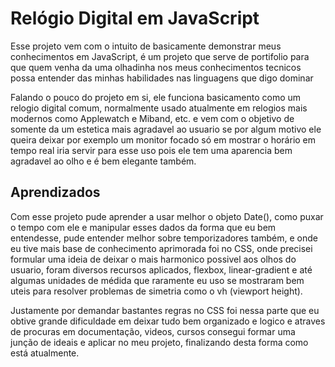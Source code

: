 
# Relógio Digital em JavaScript

Esse projeto vem com o intuito de basicamente demonstrar meus conhecimentos em JavaScript, é um projeto que serve de portifolio para que quem venha da uma olhadinha nos meus conhecimentos tecnicos possa entender das minhas habilidades nas linguagens que digo dominar

Falando o pouco do projeto em si, ele funciona basicamento como um relogio digital comum, normalmente usado atualmente em relogios mais modernos como Applewatch e Miband, etc. e vem com o objetivo de somente da um estetica mais agradavel ao usuario se por algum motivo ele queira deixar por exemplo um monitor focado só em mostrar o horário em tempo real iria servir para esse uso pois ele tem uma aparencia bem agradavel ao olho e é bem elegante também. 


## Aprendizados

Com esse projeto pude aprender a usar melhor o objeto Date(), como puxar o tempo com ele e manipular esses dados da forma que eu bem entendesse, pude entender melhor sobre temporizadores também, e onde eu tive mais base de conhecimento aprimorada foi no CSS, onde precisei formular uma ideia de deixar o mais harmonico possivel aos olhos do usuario, foram diversos recursos aplicados, flexbox, linear-gradient e até algumas unidades de médida que raramente eu uso se mostraram bem uteis para resolver problemas de simetria como o vh (viewport height).

Justamente por demandar bastantes regras no CSS foi nessa parte que eu obtive grande dificuldade em deixar tudo bem organizado e logico e atraves de procuras em documentação, videos, cursos consegui formar uma junção de ideais e aplicar no meu projeto, finalizando desta forma como está atualmente.
